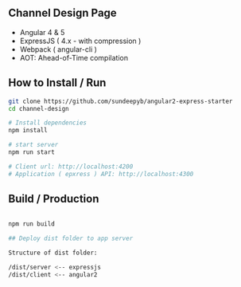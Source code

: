 
## Channel Design Page

- Angular 4 & 5
- ExpressJS ( 4.x - with compression )
- Webpack ( angular-cli )
- AOT: Ahead-of-Time compilation

## How to Install / Run

```bash
git clone https://github.com/sundeepyb/angular2-express-starter
cd channel-design

# Install dependencies
npm install

# start server
npm run start

# Client url: http://localhost:4200
# Application ( epxress ) API: http://localhost:4300
```

## Build / Production

```bash

npm run build

## Deploy dist folder to app server

Structure of dist folder:

/dist/server <-- expressjs
/dist/client <-- angular2

```
